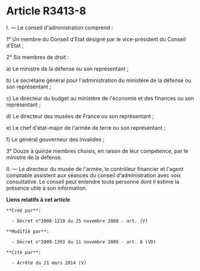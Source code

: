 # Article R3413-8

I. ― Le conseil d'administration comprend :

1° Un membre du Conseil d'Etat désigné par le vice-président du Conseil d'Etat ;

2° Six membres de droit :

a) Le ministre de la défense ou son représentant ;

b) Le secrétaire général pour l'administration du ministère de la défense ou son représentant ;

c) Le directeur du budget au ministère de l'économie et des finances ou son représentant ;

d) Le directeur des musées de France ou son représentant ;

e) Le chef d'état-major de l'armée de terre ou son représentant ;

f) Le général gouverneur des Invalides ;

3° Douze à quinze membres choisis, en raison de leur compétence, par le ministre de la défense.

II. ― Le directeur du musée de l'armée, le contrôleur financier et l'agent comptable assistent aux séances du conseil
d'administration avec voix consultative. Le conseil peut entendre toute personne dont il estime la présence utile à son
information.

**Liens relatifs à cet article**

	**Créé par**:

	  - Décret n°2008-1219 du 25 novembre 2008 - art. (V)

	**Modifié par**:

	  - Décret n°2009-1393 du 11 novembre 2009 - art. 8 (VD)

	**Cité par**:

	  - Arrêté du 21 mars 2014 (V)

